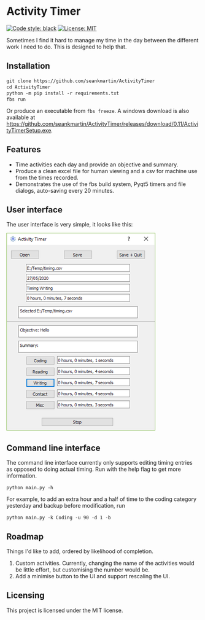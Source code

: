 # Activity Timer
[![Code style: black](https://img.shields.io/badge/code%20style-black-000000.svg)](https://github.com/psf/black)
[![License: MIT](https://img.shields.io/badge/License-MIT-yellow.svg)](https://opensource.org/licenses/MIT)

Sometimes I find it hard to manage my time in the day between the different work I need to do. This is designed to help that.

## Installation

```
git clone https://github.com/seankmartin/ActivityTimer
cd ActivityTimer
python -m pip install -r requirements.txt
fbs run
```

Or produce an executable from `fbs freeze`.
A windows download is also available at https://github.com/seankmartin/ActivityTimer/releases/download/0.11/ActivityTimerSetup.exe.

## Features

- Time activities each day and provide an objective and summary.
- Produce a clean excel file for human viewing and a csv for machine use from the times recorded.
- Demonstrates the use of the fbs build system, Pyqt5 timers and file dialogs, auto-saving every 20 minutes.

## User interface

The user interface is very simple, it looks like this:

![Screenshot of sample app on Windows](screenshots/quote-app.png)

## Command line interface

The command line interface currently only supports editing timing entries as opposed to doing actual timing.
Run with the help flag to get more information.

```
python main.py -h
```

For example, to add an extra hour and a half of time to the coding category yesterday and backup before modification, run

```
python main.py -k Coding -u 90 -d 1 -b
```

## Roadmap

Things I'd like to add, ordered by likelihood of completion.

1. Custom activities. Currently, changing the name of the activities would be little effort, but customising the number would be.
2. Add a minimise button to the UI and support rescaling the UI.

## Licensing

This project is licensed under the MIT license.
